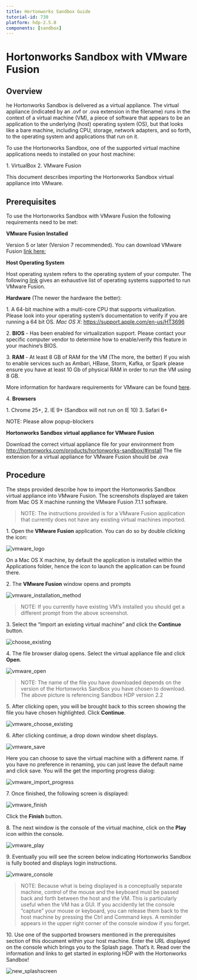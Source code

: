 ```yaml
---
title: Hortonworks Sandbox Guide
tutorial-id: 730
platform: hdp-2.5.0
components: [sandbox]
---
```


# Hortonworks Sandbox with VMware Fusion

## Overview

he Hortonworks Sandbox is delivered as a virtual appliance.  The virtual appliance (indicated by an .ovf or .ova extension in the filename) runs in the context of a virtual machine (VM), a piece of software that appears to be an application to the underlying (host) operating system (OS), but that looks like a bare machine, including CPU, storage, network adapters, and so forth, to the operating system and applications that run on it.

To use the Hortonworks Sandbox, one of the supported virtual machine applications needs to installed on your host machine:

1\. VirtualBox
2\. VMware Fusion


This document describes importing the Hortonworks Sandbox virtual appliance into VMware.

## Prerequisites

To use the Hortonworks Sandbox with VMware Fusion the following requirements need to be met:

**VMware Fusion Installed**

Version 5 or later (Version 7 recommended). You can download VMware Fusion [link here:](https://my.vmware.com/web/vmware/info/slug/desktop_end_user_computing/vmware_fusion/7_0#product_downloads)

**Host Operating System**

Host operating system refers to the operating system of your computer.  The following [link](https://www.vmware.com/support/fusion/faq/requirements) gives an exhaustive list of operating systems supported to run VMware Fusion.

**Hardware** (The newer the hardware the better):

1\. A 64-bit machine with a multi-core CPU that supports virtualization. Please look into your operating system’s documentation to verify if you are running a 64 bit OS.
_Mac OS X_:
https://support.apple.com/en-us/HT3696

2\. **BIOS** - Has been enabled for virtualization support.  Please contact your specific computer vendor to determine how to enable/verify this feature in your machine’s BIOS.

3\. **RAM** - At least 8 GB of RAM for the VM (The more, the better)
If you wish to enable services such as Ambari, HBase, Storm, Kafka, or Spark please ensure you have at least 10 Gb of physical RAM in order to run the VM using 8 GB.

More information for hardware requirements for VMware can be found [here](https://www.vmware.com/support/fusion/faq/requirements).

4\. **Browsers**

1\.  Chrome 25+,
2\.  IE 9+ (Sandbox will not run on IE 10)
3\.  Safari 6+

NOTE: Please allow popup-blockers

**Hortonworks Sandbox virtual appliance for VMware Fusion**

Download the correct virtual appliance file for your environment from http://hortonworks.com/products/hortonworks-sandbox/#install
The file extension for a virtual appliance for VMware Fusion should be .ova

## Procedure
The steps provided describe how to import the Hortonworks Sandbox virtual appliance into VMware Fusion.  The screenshots displayed are taken from Mac OS X machine running the VMware Fusion 7.1.1 software.

> NOTE:  The instructions provided is for a VMware Fusion application that currently does not have any existing virtual machines imported.

1\.	Open the **VMware Fusion** application.
You can do so by double clicking the icon:

![vmware_logo](assets-guide/vmware_logo.png)

On a Mac OS X machine, by default the application is installed within the Applications folder, hence the icon to launch the application can be found there.

2\.	The **VMware Fusion** window opens and prompts

![vmware_installation_method](assets-guide/vmware_installation_method.png)

> NOTE:  If you currently have existing VM’s installed you should get a different prompt from the above screenshot.

3\.	Select the “Import an existing virtual machine” and click the **Continue** button.

![choose_existing](assets-guide/choose_existing.png)

4\.	The file browser dialog opens.  Select the virtual appliance file and click **Open**.

![vmware_open](assets-guide/vmware_open.png)

> NOTE:  The name of the file you have downloaded depends on the version of the Hortonworks Sandbox you have chosen to download.  The above picture is referencing Sandbox HDP version 2.2

5\.	After clicking open, you will be brought back to this screen showing the file you have chosen highlighted.  Click **Continue**.

![vmware_choose_existing](assets-guide/vmware_choose_existing.png)

6\.	After clicking continue, a drop down window sheet displays.

![vmware_save](assets-guide/vmware_save.png)

Here you can choose to save the virtual machine with a different name.  If you have no preference in renaming, you can just leave the default name and click save.  You will the get the importing progress dialog:

![vmware_import_progress](assets-guide/vmware_import_progress.png)

7\.	Once finished, the following screen is displayed:

![vmware_finish](assets-guide/vmware_finish.png)

Click the **Finish** button.

8\.	The next window is the console of the virtual machine, click on the **Play** icon within the console.

![vmware_play](assets-guide/vmware_play.png)

9\. Eventually you will see the screen below indicating Hortonworks Sandbox is fully booted and displays login instructions.

![vmware_console](assets-guide/vmware_booted.png)

> NOTE: Because what is being displayed is a conceptually separate machine, control of the mouse and the keyboard must be passed back and forth between the host and the VM. This is particularly useful when the VM has a GUI.  If you accidently let the console “capture” your mouse or keyboard, you can release them back to the host machine by pressing the Ctrl and Command keys. A reminder appears in the upper right corner of the console window if you forget.

10\. Use one of the supported browsers mentioned in the prerequisites section of this document within your host machine.  Enter the URL displayed on the console which brings you to the Splash page.  That’s it. Read over the information and links to get started in exploring HDP with the Hortonworks Sandbox!

![new_splashscreen](assets-guide/new_splashscreen.png)
